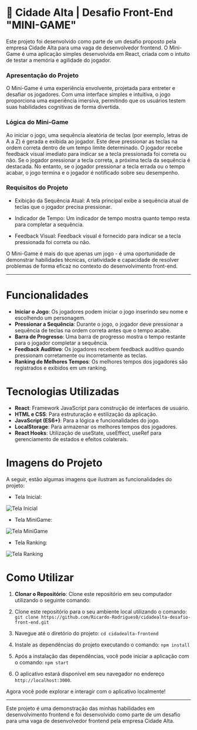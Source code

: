 # 🌇 **Cidade Alta | Desafio Front-End "MINI-GAME"**

Este projeto foi desenvolvido como parte de um desafio proposto pela empresa Cidade Alta para uma vaga de desenvolvedor frontend. O Mini-Game é uma aplicação simples desenvolvida em React, criada com o intuito de testar a memória e agilidade do jogador.

### Apresentação do Projeto

O Mini-Game é uma experiência envolvente, projetada para entreter e desafiar os jogadores. Com uma interface simples e intuitiva, o jogo proporciona uma experiência imersiva, permitindo que os usuários testem suas habilidades cognitivas de forma divertida.

### Lógica do Mini-Game
Ao iniciar o jogo, uma sequência aleatória de teclas (por exemplo, letras de A a Z) é gerada e exibida ao jogador. Este deve pressionar as teclas na ordem correta dentro de um tempo limite determinado. O jogador recebe feedback visual imediato para indicar se a tecla pressionada foi correta ou não. Se o jogador pressionar a tecla correta, a próxima tecla da sequência é destacada. No entanto, se o jogador pressionar a tecla errada ou o tempo acabar, o jogo termina e o jogador é notificado sobre seu desempenho.

### Requisitos do Projeto
- Exibição da Sequência Atual: A tela principal exibe a sequência atual de teclas que o jogador precisa pressionar.

- Indicador de Tempo: Um indicador de tempo mostra quanto tempo resta para completar a sequência.

- Feedback Visual: Feedback visual é fornecido para indicar se a tecla pressionada foi correta ou não.

O Mini-Game é mais do que apenas um jogo - é uma oportunidade de demonstrar habilidades técnicas, criatividade e capacidade de resolver problemas de forma eficaz no contexto do desenvolvimento front-end.

---

# Funcionalidades

- **Iniciar o Jogo**: Os jogadores podem iniciar o jogo inserindo seu nome e escolhendo um personagem.
- **Pressionar a Sequência**: Durante o jogo, o jogador deve pressionar a sequência de teclas na ordem correta antes que o tempo acabe.
- **Barra de Progresso**: Uma barra de progresso mostra o tempo restante para o jogador completar a sequência.
- **Feedback Auditivo**: Os jogadores recebem feedback auditivo quando pressionam corretamente ou incorretamente as teclas.
- **Ranking de Melhores Tempos**: Os melhores tempos dos jogadores são registrados e exibidos em um ranking.

# Tecnologias Utilizadas

- **React**: Framework JavaScript para construção de interfaces de usuário.
- **HTML e CSS**: Para estruturação e estilização da aplicação.
- **JavaScript (ES6+)**: Para a lógica e funcionalidades do jogo.
- **LocalStorage**: Para armazenar os melhores tempos dos jogadores.
- **React Hooks**: Utilização de useState, useEffect, useRef para gerenciamento de estados e efeitos colaterais.

# Imagens do Projeto
A seguir, estão algumas imagens que ilustram as funcionalidades do projeto:

- Tela Inicial:
<img src="./public/images/telaInicial.png" alt="Tela Inicial">

- Tela MiniGame:
<img src="./public/images/telaMiniGame.png" alt="Tela MiniGame">

- Tela Ranking:
<img src="./public/images/telaRanking.png" alt="Tela Ranking">

# Como Utilizar

1. **Clonar o Repositório**: Clone este repositório em seu computador utilizando o seguinte comando:

2. Clone este repositório para o seu ambiente local utilizando o comando:
`git clone https://github.com/Ricardo-Rodrigues0/cidadealta-desafio-front-end.git`

3. Navegue até o diretório do projeto:
`cd cidadealta-frontend`

4. Instale as dependências do projeto executando o comando:
`npm install`

5. Após a instalação das dependências, você pode iniciar a aplicação com o comando:
`npm start`

6. O aplicativo estará disponível em seu navegador no endereço `http://localhost:3000`.

Agora você pode explorar e interagir com o aplicativo localmente!

---

Este projeto é uma demonstração das minhas habilidades em desenvolvimento frontend e foi desenvolvido como parte de um desafio para uma vaga de desenvolvedor frontend pela empresa Cidade Alta.
